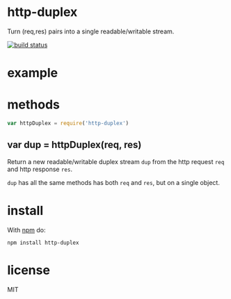 # http-duplex

Turn (req,res) pairs into a single readable/writable stream.

[![build status](https://secure.travis-ci.org/substack/http-duplex.png)](http://travis-ci.org/substack/http-duplex)

# example

# methods

``` js
var httpDuplex = require('http-duplex')
```

## var dup = httpDuplex(req, res)

Return a new readable/writable duplex stream `dup` from the http request `req`
and http response `res`.

`dup` has all the same methods has both `req` and `res`, but on a single object.

# install

With [npm](https://npmjs.org) do:

```
npm install http-duplex
```

# license

MIT
